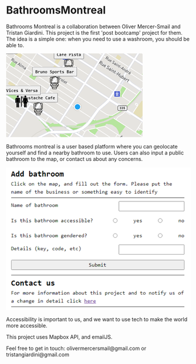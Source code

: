 # BathroomsMontreal
<p>
Bathrooms Montreal is a collaboration between Oliver Mercer-Smail and Tristan Giardini. This project is the first 'post bootcamp' project for them. The idea is a simple one: when you need to use a washroom, you should be able to.</p>
<img src="./client/src/assets/bathrooms1.png" />
<p>Bathrooms montreal is a user based platform where you can geolocate yourself and find a nearby bathroom to use. Users can also input a public bathroom to the map, or contact us about any concerns.</p>
<img src="./client/src/assets/bathrooms2.png" />
<p>Accessibility is important to us, and we want to use tech to make the world more accessible.</p>
<p>This project uses Mapbox API, and emailJS.</p>
<p>Feel free to get in touch: olivermercersmail@gmail.com or tristangiardini@gmail.com</p>
